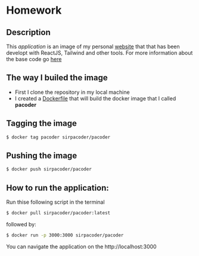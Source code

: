 # Homework

## Description
This *application* is an image of my personal [website]('http://pacoder.com) that that has been developt with ReactJS, Tailwind and other tools. For more information about the base code go [here]('https://github.com/PacoZG/pacoder)

## The way I builed the image
- First I clone the repository in my local machine
- I created a [Dockerfile](./Dockerfile) that will build the docker image that I called __pacoder__

## Tagging the image
```bash
$ docker tag pacoder sirpacoder/pacoder
```
## Pushing the image
```bash
$ docker push sirpacoder/pacoder   
```

## How to run the application:
Run thise following script in the terminal
```bash
$ docker pull sirpacoder/pacoder:latest
```
followed by:
```bash
$ docker run -p 3000:3000 sirpacoder/pacoder
```
You can navigate the application on the http://localhost:3000